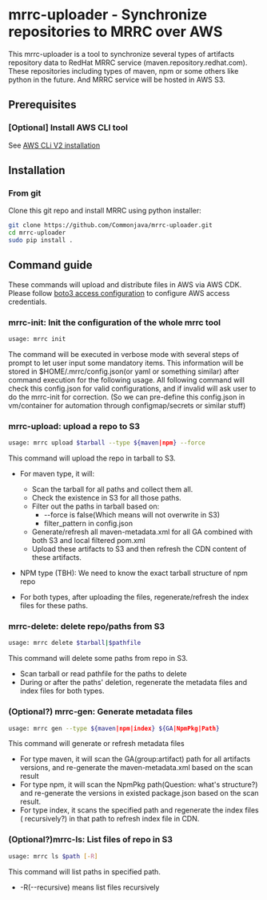 # mrrc-uploader - Synchronize repositories to MRRC over AWS

This mrrc-uploader is a tool to synchronize several types of artifacts
repository data to RedHat MRRC service (maven.repository.redhat.com). These
repositories including types of maven, npm or some others like python in the
future. And MRRC service will be hosted in AWS S3.

## Prerequisites

### [Optional] Install AWS CLI tool

See [AWS CLi V2 installation](https://docs.aws.amazon.com/cli/latest/userguide/install-cliv2-linux.html#cliv2-linux-install)

## Installation

### From git

Clone this git repo and install MRRC using python installer:

```bash
git clone https://github.com/Commonjava/mrrc-uploader.git
cd mrrc-uploader
sudo pip install .
```

## Command guide

These commands will upload and distribute files in AWS via AWS CDK. Please
follow [boto3 access configuration](https://boto3.amazonaws.com/v1/documentation/api/latest/guide/configuration.html)
to configure AWS access credentials.

### mrrc-init: Init the configuration of the whole mrrc tool

```bash
usage: mrrc init
```

The command will be executed in verbose mode with several steps of prompt to let
user input some mandatory items. This information will be stored in
$HOME/.mrrc/config.json(or yaml or something similar) after command execution
for the following usage. All following command will check this config.json for
valid configurations, and if invalid will ask user to do the mrrc-init for
correction.
(So we can pre-define this config.json in vm/container for automation through
configmap/secrets or similar stuff)

### mrrc-upload: upload a repo to S3

```bash
usage: mrrc upload $tarball --type ${maven|npm} --force
```

This command will upload the repo in tarball to S3.

* For maven type, it will:
  * Scan the tarball for all paths and collect them all.
  * Check the existence in S3 for all those paths.
  * Filter out the paths in tarball based on:
    * --force is false(Which means will not overwrite in S3)
    * filter_pattern in config.json
  * Generate/refresh all maven-metadata.xml for all GA combined with both S3 and
    local filtered pom.xml
  * Upload these artifacts to S3 and then refresh the CDN content of these
    artifacts.

* NPM type (TBH): We need to know the exact tarball structure of npm repo

* For both types, after uploading the files, regenerate/refresh the index files
  for these paths.

### mrrc-delete: delete repo/paths from S3

```bash
usage: mrrc delete $tarball|$pathfile
```

This command will delete some paths from repo in S3.

* Scan tarball or read pathfile for the paths to delete
* During or after the paths' deletion, regenerate the metadata files and index
  files for both types.

### (Optional?) mrrc-gen: Generate metadata files

```bash
usage: mrrc gen --type ${maven|npm|index} ${GA|NpmPkg|Path}
```

This command will generate or refresh metadata files

* For type maven, it will scan the GA(group:artifact) path for all artifacts
  versions, and re-generate the maven-metadata.xml based on the scan result
* For type npm, it will scan the NpmPkg path(Question: what's structure?) and
  re-generate the versions in existed package.json based on the scan result.
* For type index, it scans the specified path and regenerate the index files (
  recursively?) in that path to refresh index file in CDN.

### (Optional?)mrrc-ls: List files of repo in S3

```bash
usage: mrrc ls $path [-R]
```

This command will list paths in specified path.

* -R(--recursive) means list files recursively
